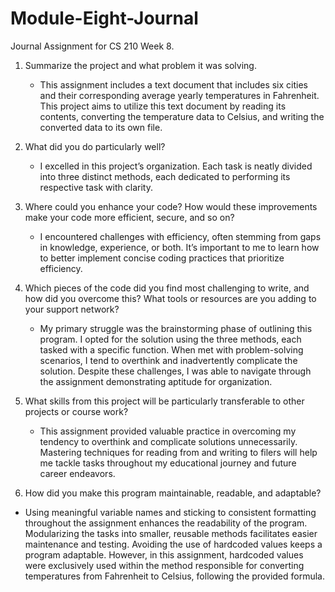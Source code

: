 # Module-Eight-Journal
Journal Assignment for CS 210 Week 8. 

1. Summarize the project and what problem it was solving.
   - This assignment includes a text document that includes six cities and their corresponding average yearly temperatures in Fahrenheit. This project aims to utilize this text document by reading its contents, converting the temperature data to Celsius, and writing the converted data to its own file.

2. What did you do particularly well?
   - I excelled in this project’s organization. Each task is neatly divided into three distinct methods, each dedicated to performing its respective task with clarity. 

3. Where could you enhance your code? How would these improvements make your code more efficient, secure, and so on?
   - I encountered challenges with efficiency, often stemming from gaps in knowledge, experience, or both. It’s important to me to learn how to better implement concise coding practices that prioritize efficiency.

4. Which pieces of the code did you find most challenging to write, and how did you overcome this? What tools or resources are you adding to your support network?
   - My primary struggle was the brainstorming phase of outlining this program. I opted for the solution using the three methods, each tasked with a specific function. When met with problem-solving scenarios, I tend to overthink and inadvertently complicate the solution. Despite these challenges, I was able to navigate through the assignment demonstrating aptitude for organization. 

5. What skills from this project will be particularly transferable to other projects or course work?
   - This assignment provided valuable practice in overcoming my tendency to overthink and complicate solutions unnecessarily. Mastering techniques for reading from and writing to filers will help me tackle tasks throughout my educational journey and future career endeavors.
  
6. How did you make this program maintainable, readable, and adaptable?
  - Using meaningful variable names and sticking to consistent formatting throughout the assignment enhances the readability of the program. Modularizing the tasks into smaller, reusable methods facilitates easier maintenance and testing. Avoiding the use of hardcoded values keeps a program adaptable. However, in this assignment, hardcoded values were exclusively used within the method responsible for converting temperatures from Fahrenheit to Celsius, following the provided formula. 
